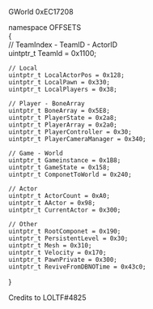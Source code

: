 GWorld 0xEC17208

namespace OFFSETS                                                                                                                                                                   
{                                                                                                                                                                                             
    // TeamIndex - TeamID - ActorID                                                                                                                                       
    uintptr_t TeamId = 0x1100;

    // Local
    uintptr_t LocalActorPos = 0x128;
    uintptr_t LocalPawn = 0x330;
    uintptr_t LocalPlayers = 0x38;

    // Player - BoneArray
    uintptr_t BoneArray = 0x5E8;
    uintptr_t PlayerState = 0x2a8;
    uintptr_t PlayerArray = 0x2a0;
    uintptr_t PlayerController = 0x30;
    uintptr_t PlayerCameraManager = 0x340;

    // Game - World
    uintptr_t Gameinstance = 0x1B8;
    uintptr_t GameState = 0x158;
    uintptr_t ComponetToWorld = 0x240;

    // Actor
    uintptr_t ActorCount = 0xA0;
    uintptr_t AActor = 0x98;
    uintptr_t CurrentActor = 0x300;

    // Other
    uintptr_t RootComponet = 0x190;
    uintptr_t PersistentLevel = 0x30;
    uintptr_t Mesh = 0x310;
    uintptr_t Velocity = 0x170;
    uintptr_t PawnPrivate = 0x300;
    uintptr_t ReviveFromDBNOTime = 0x43c0;
}
                                                                                                                                                                                                        
Credits to LOLTF#4825
